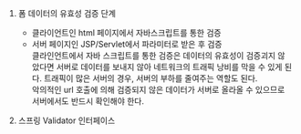 1. 폼 데이터의 유효성 검증 단계
   - 클라이언트인 html 페이지에서 자바스크립트를 통한 검증
   - 서버 페이지인 JSP/Servlet에서 파라미터로 받은 후 검증<br>
   클라인언트에서 자바 스크립트를 통한 검증은 데이터의 유효성이 검증괴지 않았다면 서버로 데이터를 보내지 않아 네트워크의 트래픽 낭비를 막을 수 있게 된다. 트래픽이 많은 서버의 경우, 서버의 부하를 줄여주는 역할도 된다.<br>
   악의적인 url 호출에 의해 검증되지 않은 데이터가 서버로 올라올 수 있으므로 서버에서도 반드시 확인해야 한다.

2. 스프링 Validator 인터페이스
   
